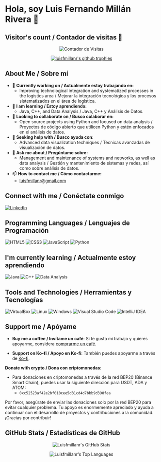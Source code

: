 # Hola, soy Luis Fernando Millán Rivera 👋

## Visitor's count / Contador de visitas 👀

<p align="center">
  <img src="https://visitor-count-lfmr.glitch.me/counter-image?nocache=${Date.now()}" alt="Contador de Visitas">
</p>



<p align="center">
  <a href="https://github.com/ryo-ma/github-profile-trophy">
    <img src="https://github-profile-trophy.vercel.app/?username=luisfmillanr&theme=onedark&no-frame=true" alt="luisfmillanr's github trophies" />
  </a>
</p>

## About Me / Sobre mí

- 🔭 **Currently working on / Actualmente estoy trabajando en:**
  - Improving technological integration and systematized processes in the logistics area / Mejorar la integración tecnológica y los procesos sistematizados en el área de logística.
- 🌱 **I am learning / Estoy aprendiendo:**
  - Java, C++, and Data Analysis / Java, C++ y Análisis de Datos.
- 👯 **Looking to collaborate on / Busco colaborar en:**
  - Open source projects using Python and focused on data analysis / Proyectos de código abierto que utilicen Python y estén enfocados en el análisis de datos.
- 🤔 **Seeking help with / Busco ayuda con:**
  - Advanced data visualization techniques / Técnicas avanzadas de visualización de datos.
- 💬 **Ask me about / Pregúntame sobre:**
  - Management and maintenance of systems and networks, as well as data analysis / Gestión y mantenimiento de sistemas y redes, así como sobre análisis de datos.
- 📫 **How to contact me / Cómo contactarme:**
  - [luisfmillanr@gmail.com](mailto:luisfmillanr@gmail.com)

## Connect with me / Conéctate conmigo
[![LinkedIn](https://img.shields.io/badge/LinkedIn-Luis%20Fernando%20Millán%20Rivera-blue?style=flat&logo=linkedin)](https://www.linkedin.com/in/fernando-dataanaliyst/)

## Programming Languages / Lenguajes de Programación
![HTML5](https://img.shields.io/badge/-HTML5-E34F26?style=flat&logo=HTML5&logoColor=white)
![CSS3](https://img.shields.io/badge/-CSS3-1572B6?style=flat&logo=CSS3&logoColor=white)
![JavaScript](https://img.shields.io/badge/-JavaScript-F7DF1E?style=flat&logo=javascript&logoColor=black)
![Python](https://img.shields.io/badge/-Python-3776AB?style=flat&logo=Python&logoColor=white)

## I'm currently learning / Actualmente estoy aprendiendo
![Java](https://img.shields.io/badge/-Java-007396?style=flat&logo=java&logoColor=white)
![C++](https://img.shields.io/badge/-C++-00599C?style=flat&logo=cplusplus&logoColor=white)
![Data Analysis](https://img.shields.io/badge/-Data%20Analysis-1f425f?style=flat)

## Tools and Technologies / Herramientas y Tecnologías
![VirtualBox](https://img.shields.io/badge/-VirtualBox-183A61?style=flat&logo=VirtualBox&logoColor=white)
![Linux](https://img.shields.io/badge/-Linux-FCC624?style=flat&logo=Linux&logoColor=black)
![Windows](https://img.shields.io/badge/-Windows-0078D6?style=flat&logo=Windows&logoColor=white)
![Visual Studio Code](https://img.shields.io/badge/-Visual%20Studio%20Code-007ACC?style=flat&logo=visual-studio-code&logoColor=white)
![IntelliJ IDEA](https://img.shields.io/badge/-IntelliJ%20IDEA-000000?style=flat&logo=intellij-idea&logoColor=white)

## Support me / Apóyame

- **Buy me a coffee / Invítame un café**: Si te gusta mi trabajo y quieres apoyarme, considera [comprarme un café](https://buymeacoffee.com/luisfmillay
).

- **Support on Ko-fi / Apoyo en Ko-fi**: También puedes apoyarme a través de [Ko-fi](https://ko-fi.com/luisfernandomillanrivera).

**Donate with crypto / Dona con criptomonedas**:
  - Para donaciones en criptomonedas a través de la red BEP20 (Binance Smart Chain), puedes usar la siguiente dirección para USDT, ADA y ATOM:
    - `0xc52523af42e2bf018cee5d31cd4d7bbb9d398fea`
    
Por favor, asegúrate de enviar las donaciones solo por la red BEP20 para evitar cualquier problema. Tu apoyo es enormemente apreciado y ayuda a continuar con el desarrollo de proyectos y contribuciones a la comunidad. ¡Gracias por contribuir!

## GitHub Stats / Estadísticas de GitHub

<!-- GitHub Readme Stats -->
<p align="center">
  <img src="https://github-readme-stats.vercel.app/api?username=Luisfmillanr&show_icons=true&theme=radical" alt="Luisfmillanr's GitHub Stats" />
</p>

<!-- GitHub Readme Top Languages -->
<p align="center">
  <img src="https://github-readme-stats.vercel.app/api/top-langs?username=Luisfmillanr&show_icons=true&layout=compact&theme=radical" alt="Luisfmillanr's Top Languages" />
</p>




